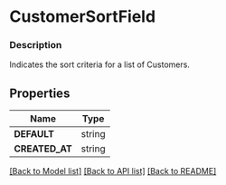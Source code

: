 # CustomerSortField


### Description

Indicates the sort criteria for a list of Customers.

## Properties
Name | Type
------------ | -------------
**DEFAULT** | string
**CREATED_AT** | string

[[Back to Model list]](../README.md#documentation-for-models) [[Back to API list]](../README.md#documentation-for-api-endpoints) [[Back to README]](../README.md)
